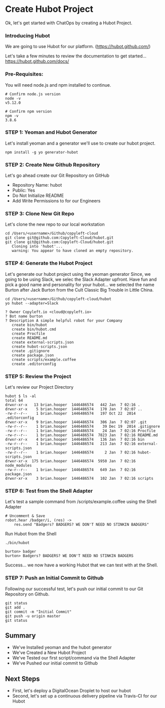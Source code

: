# Create Hubot Project
Ok, let's get started with ChatOps by creating a Hubot Project.

### Introducing Hubot
We are going to use Hubot for our platform. (https://hubot.github.com/)

Let's take a few minutes to review the documentation to get started... https://hubot.github.com/docs/

### Pre-Requisites:  
You will need node.js and npm installed to continue.

```
# Confirm node.js version
node -v
v5.12.0

# Confirm npm version
npm -v
3.8.6
```

### STEP 1: Yeoman and Hubot Generator
Let's install yeoman and a generator we'll use to create our hubot project.
```
npm install -g yo generator-hubot

```

### STEP 2: Create New Github Repository
Let's go ahead create our Git Repository on GitHub
- Repository Name: hubot
- Public: Yes
- Do Not Initialize README
- Add Write Permissions to for our Engineers

### STEP 3: Clone New Git Repo
Let's clone the new repo to our local workstation
```
cd /Users/<username>/Github/copyleft-cloud
git clone git@github.com:Copyleft-Cloud/hubot.git
git clone git@github.com:Copyleft-Cloud/hubot.git
   Cloning into 'hubot'...
   warning: You appear to have cloned an empty repository.
```

### STEP 4: Generate the Hubot Project
Let's generate our hubot project using the yeoman generator
Since, we going to be using Slack, we selec the Slack Adapter upfront.
Have fun and pick a good name and personality for your hubot... we selected the name Burton after Jack Burton from the Cult Classic Big Trouble in Little China.

```
cd /Users/<username>/Github/copyleft-cloud/hubot
yo hubot --adapter=Slack

? Owner Copyleft.io <cloud@copyleft.io>
? Bot name burton
? Description A simple helpful robot for your Company
   create bin/hubot
   create bin/hubot.cmd
   create Procfile
   create README.md
   create external-scripts.json
   create hubot-scripts.json
   create .gitignore
   create package.json
   create scripts/example.coffee
   create .editorconfig
```

### STEP 5: Review the Project
Let's review our Project Directory
```
hubot $ ls -al
total 64
drwxr-xr-x   13 brian.hooper  1446486574   442 Jan  7 02:16 .
drwxr-xr-x    5 brian.hooper  1446486574   170 Jan  7 02:07 ..
-rw-r--r--    1 brian.hooper  1446486574   197 Oct 22  2014 .editorconfig
drwxr-xr-x    9 brian.hooper  1446486574   306 Jan  7 02:07 .git
-rw-r--r--    1 brian.hooper  1446486574    39 Dec 19  2014 .gitignore
-rw-r--r--    1 brian.hooper  1446486574    24 Jan  7 02:16 Procfile
-rw-r--r--    1 brian.hooper  1446486574  7823 Jan  7 02:16 README.md
drwxr-xr-x    4 brian.hooper  1446486574   136 Jan  7 02:16 bin
-rw-r--r--    1 brian.hooper  1446486574   213 Jan  7 02:16 external-scripts.json
-rw-r--r--    1 brian.hooper  1446486574     2 Jan  7 02:16 hubot-scripts.json
drwxr-xr-x  175 brian.hooper  1446486574  5950 Jan  7 02:16 node_modules
-rw-r--r--    1 brian.hooper  1446486574   649 Jan  7 02:16 package.json
drwxr-xr-x    3 brian.hooper  1446486574   102 Jan  7 02:16 scripts
```

### STEP 6: Test from the Shell Adapter
Let's test a sample command from /scripts/example.coffee using the Shell Adapter
```
# Uncomment & Save
robot.hear /badger/i, (res) ->
    res.send "Badgers? BADGERS? WE DON'T NEED NO STINKIN BADGERS"
```

Run Hubot from the Shell
```
./bin/hubot

burton> badger
burton> Badgers? BADGERS? WE DON'T NEED NO STINKIN BADGERS
```

Success... we now have a working Hubot that we can test with at the Shell.

### STEP 7: Push an Initial Commit to Github
Following our successful test, let's push our initial commit to our Git Repository on Github.
```
git status
git add .
git commit -m "Initial Commit"
git push -u origin master
git status

```

## Summary
- We've Installed yeoman and the hubot generator
- We've Created a New Hubot Project
- We've Tested our first script/command via the Shell Adapter
- We've Pushed our initial commit to Github

## Next Steps
- First, let's deploy a DigitalOcean Droplet to host our hubot
- Second, let's set up a continuous delivery pipeline via Travis-CI for our Hubot
